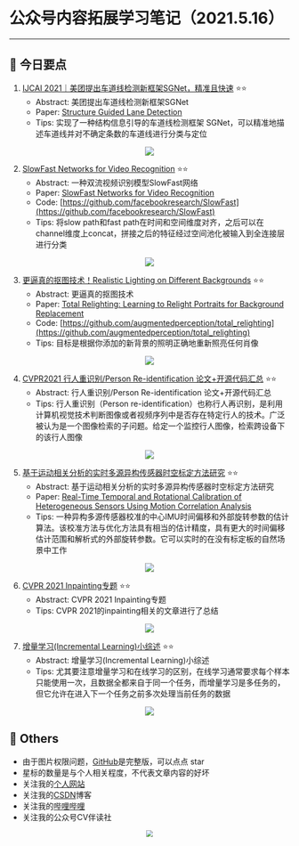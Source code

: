 # 公众号内容拓展学习笔记（2021.5.16）

------



## :paperclip:  今日要点

1. [IJCAI 2021｜美团提出车道线检测新框架SGNet，精准且快速](https://mp.weixin.qq.com/s/1dwRw9u3mI9SGP-vqGHplQ)         :star::star:
   - Abstract: 美团提出车道线检测新框架SGNet
   - Paper: [Structure Guided Lane Detection](https://arxiv.org/pdf/2105.05403.pdf)
   - Tips:  实现了一种结构信息引导的车道线检测框架 SGNet，可以精准地描述车道线并对不确定条数的车道线进行分类与定位

<div align=center><img src="https://mmbiz.qpic.cn/mmbiz_png/KmXPKA19gW96C0Ofhb81ibXQnKBuX4kziaqlPfDlDGzQaX4zwcotzOibZ6D2Reqgk0xQFbDpsdb7yicT9eSYsmt4Iw/640?wx_fmt=png&tp=webp&wxfrom=5&wx_lazy=1&wx_co=1" style='zoom:100%'>
</div>

2. [SlowFast Networks for Video Recognition](https://mp.weixin.qq.com/s/FnPTJ5o_qxu5BNZC2udP_A)       :star::star:
   - Abstract: 一种双流视频识别模型SlowFast网络
   - Paper: [SlowFast Networks for Video Recognition](https://arxiv.org/pdf/1812.03982.pdf)
   - Code: [https://github.com/facebookresearch/SlowFast](https://github.com/facebookresearch/SlowFast)
   - Tips: 将slow path和fast path在时间和空间维度对齐，之后可以在channel维度上concat，拼接之后的特征经过空间池化被输入到全连接层进行分类

<div align=center><img src="https://mmbiz.qpic.cn/mmbiz_png/ldNS06W0w5uWgYNPwzR9T1Zz9EeiaS5qL8humJP3NMrnvvog5x9wkpMYdntW0UmkDVcUocAGmEbwCJ6SibkaWOTg/640?wx_fmt=png&tp=webp&wxfrom=5&wx_lazy=1&wx_co=1" style='zoom:100%'>
</div>


3. [更逼真的抠图技术！Realistic Lighting on Different Backgrounds](https://mp.weixin.qq.com/s/WAUvHV-oc4MstXouvU9NGA)       :star::star:
   - Abstract: 更逼真的抠图技术
   - Paper: [Total Relighting: Learning to Relight Portraits for Background Replacement](https://augmentedperception.github.io/total_relighting/total_relighting_paper.pdf)
   - Code: [https://github.com/augmentedperception/total_relighting](https://github.com/augmentedperception/total_relighting)
   - Tips: 目标是根据你添加的新背景的照明正确地重新照亮任何肖像
<div align=center><img src="https://mmbiz.qpic.cn/mmbiz_gif/7jnsg27ZEVFYXCQ5Mic6rvc3zbrCnQ2EU30JQ47soFjq6u3aqwj7upIztAricUZIn36b8VGaRWWUQtkK2FUzHpVQ/640?wx_fmt=gif&tp=webp&wxfrom=5&wx_lazy=1" style='zoom:100%'>
</div>

4. [CVPR2021 行人重识别/Person Re-identification 论文+开源代码汇总](https://mp.weixin.qq.com/s/cH1EfiJbj0Ikg34HB0VH_Q)       :star::star:
   - Abstract:  行人重识别/Person Re-identification 论文+开源代码汇总
   - Tips: 行人重识别（Person re-identification）也称行人再识别，是利用计算机视觉技术判断图像或者视频序列中是否存在特定行人的技术。广泛被认为是一个图像检索的子问题。给定一个监控行人图像，检索跨设备下的该行人图像

<div align=center><img src="https://mmbiz.qpic.cn/mmbiz_png/7jnsg27ZEVGgmz49vy0KbCxjZYS596lAdPzhc148GNuAfsclyOibLqQz9U5CTH9fHbQjIbYXNJBBe1ibBibJNfVZQ/640?wx_fmt=png&tp=webp&wxfrom=5&wx_lazy=1&wx_co=1" style='zoom:100%'>
</div>

5. [基于运动相关分析的实时多源异构传感器时空标定方法研究](https://mp.weixin.qq.com/s/2Qb1TbaiBpM7HscmKNcAAA)       :star::star:
   - Abstract: 基于运动相关分析的实时多源异构传感器时空标定方法研究
   - Paper: [Real-Time Temporal and Rotational Calibration of Heterogeneous Sensors Using Motion Correlation Analysis](https://ieeexplore.ieee.org/document/9271875)
   - Tips: 一种异构多源传感器校准的中心IMU时间偏移和外部旋转参数的估计算法。该校准方法与优化方法具有相当的估计精度，具有更大的时间偏移估计范围和解析式的外部旋转参数。它可以实时的在没有标定板的自然场景中工作

<div align=center><img src="https://mmbiz.qpic.cn/mmbiz_png/Q0FNTB1XHicxlwugTXy9Twic6dxoEJv6yLQKkJZdxE1vdI6e7ZibZxtCAvELibDs03xLrYPo8SjVhILnn65icg6Tu7Q/640?wx_fmt=png&tp=webp&wxfrom=5&wx_lazy=1&wx_co=1" style='zoom:100%'>
</div>


6. [CVPR 2021 Inpainting专题](https://mp.weixin.qq.com/s/VSZqai9fptteGnrg_hb-yQ)       :star::star:
   - Abstract: CVPR 2021 Inpainting专题
   - Tips:  CVPR 2021的inpainting相关的文章进行了总结

<div align=center><img src="https://mmbiz.qpic.cn/mmbiz_png/ldNS06W0w5uWgYNPwzR9T1Zz9EeiaS5qLzDjCByaVjrL4bbNrFTibj00klZEC3J36CsWbtAbjwVDiao0iam0gG19jA/640?wx_fmt=png&tp=webp&wxfrom=5&wx_lazy=1&wx_co=1" style='zoom:100%'>
</div>


7. [增量学习(Incremental Learning)小综述](https://mp.weixin.qq.com/s/fWUrS05w35jr1dTqQZexJA)       :star::star:
   - Abstract: 增量学习(Incremental Learning)小综述
   - Tips: 尤其要注意增量学习和在线学习的区别，在线学习通常要求每个样本只能使用一次，且数据全都来自于同一个任务，而增量学习是多任务的，但它允许在进入下一个任务之前多次处理当前任务的数据

<div align=center><img src="https://mmbiz.qpic.cn/mmbiz_jpg/nJZZib3qIQW5Gnp7RLgCKs4Y2iaG6OqvTHpyNx8xp6XxA4OZ6ClYDOlRuV7BETJ0pUlTPabKGXYESzDO78wuKfyw/640?wx_fmt=jpeg&tp=webp&wxfrom=5&wx_lazy=1&wx_co=1" style='zoom:100%'>
</div>


## :paperclip:  Others

- 由于图片权限问题，[GitHub](https://github.com/xiaoxuebajie/dairly_learning)是完整版，可以点点 star
- 星标的数量是与个人相关程度，不代表文章内容的好坏
- 关注我的[个人网站](http://www.cvbds.cn/)
- 关注我的[CSDN](https://blog.csdn.net/xiaoxuebajie)博客
- 关注我的[哔哩哔哩](https://space.bilibili.com/424394389)
- 关注我的公众号CV伴读社

<div align=center><img src="https://img-blog.csdnimg.cn/202005031406335.jpg" style='zoom:80%'>
</div>